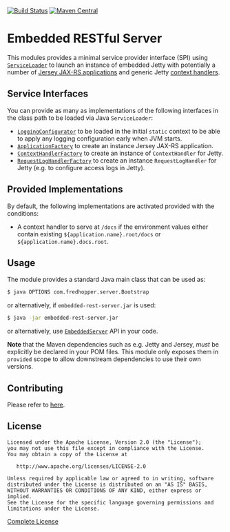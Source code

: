 [![Build Status](https://img.shields.io/travis/sdl/embedded-rest-server.svg?style=flat-square)](https://travis-ci.org/sdl/embedded-rest-server) [![Maven  Central](https://img.shields.io/maven-central/v/com.fredhopper.server/embedded-rest-server.svg?style=flat-square)](http://search.maven.org/#browse%7C44355596)

# Embedded RESTful Server

This modules provides a minimal service provider interface (SPI) using [`ServiceLoader`][1] to launch an instance of embedded Jetty with potentially a number of [Jersey JAX-RS applications][2] and generic Jetty [context handlers][3].

## Service Interfaces

You can provide as many as implementations of the following interfaces in the class path to be loaded via Java `ServiceLoader`:

* [`LoggingConfigurator`][4] to be loaded in the initial `static` context to be able to apply any logging configuration early when JVM starts.
* [`ApplicationFactory`][5] to create an instance Jersey JAX-RS application.
* [`ContextHandlerFactory`][6] to create an instance of `ContextHandler` for Jetty.
* [`RequestLogHandlerFactory`][7] to create an instance `RequestLogHandler` for Jetty (e.g. to configure access logs in Jetty).

## Provided Implementations

By default, the following implementations are activated provided with the conditions:

* A context handler to serve at `/docs` if the environment values either contain existing `${application.name}.root/docs` or `${application.name}.docs.root`.

## Usage

The module provides a standard Java main class that can be used as:

```bash
$ java OPTIONS com.fredhopper.server.Bootstrap
```

or alternatively, if `embedded-rest-server.jar` is used:

```bash
$ java -jar embedded-rest-server.jar
```

or alternatively, use [`EmbeddedServer`][es] API in your code.

**Note** that the Maven dependencies such as e.g. Jetty and Jersey, *must* be explicitly be declared
in your POM files. This module only exposes them in `provided` scope to allow downstream dependencies
to use their own versions.

## Contributing

Please refer to [here](sdl/oss-parent/CONTRIBUTING.md).

## License

```
Licensed under the Apache License, Version 2.0 (the "License");
you may not use this file except in compliance with the License.
You may obtain a copy of the License at

   http://www.apache.org/licenses/LICENSE-2.0

Unless required by applicable law or agreed to in writing, software
distributed under the License is distributed on an "AS IS" BASIS,
WITHOUT WARRANTIES OR CONDITIONS OF ANY KIND, either express or implied.
See the License for the specific language governing permissions and
limitations under the License.
```

[Complete License][license]

[1]: http://docs.oracle.com/javase/8/docs/api/java/util/ServiceLoader.html
[2]: https://jersey.java.net/
[3]: http://download.eclipse.org/jetty/stable-9/apidocs/org/eclipse/jetty/server/handler/ContextHandler.html
[4]: src/main/java/com/fredhopper/server/spi/LoggingConfigurator.java
[5]: src/main/java/com/fredhopper/server/spi/ApplicationFactory.java
[6]: src/main/java/com/fredhopper/server/spi/ContextHandlerFactory.java
[7]: src/main/java/com/fredhopper/server/spi/RequestLogHandlerFactory.java
[license]: LICENSE.txt
[es]: src/main/java/com/fredhopper/server/EmbeddedServer.java
